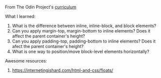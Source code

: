 From The Odin Project's [curriculum](http://www.theodinproject.com/courses/web-development-101/lessons/html-css)

What I learned:

1. What is the difference between inline, inline-block, and block elements?
2. Can you apply margin-top, margin-bottom to inline elements? Does it affect the parent container's height?
3. Can you apply padding-top, padding-bottom to inline elements? Does it afect the parent container's height?
4. What is one way to position/move block-level elements horizontally?

Awesome resources:
1. https://internetingishard.com/html-and-css/floats/